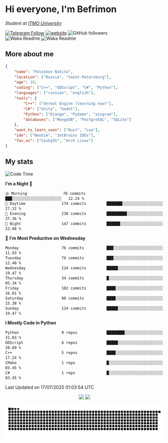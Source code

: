 # Hi everyone, I'm Befrimon
*Student at [ITMO University](https://itmo.ru/)*

[![Telegram Follow](https://img.shields.io/badge/Telegram-2CA5E0?style=flat-squeare&logo=telegram&logoColor=white)](https://t.me/bigtoad_tavern)
[![website](https://img.shields.io/badge/Website-2CA5E0?style=flat-squeare&logo=google-chrome&logoColor=white&color=320142)](https://bfn-dev.ru/)
![GitHub followers](https://img.shields.io/github/followers/Befrimon?label=Follow&style=social)
<br>
![Waka Readme](https://github.com/Befrimon/Befrimon/workflows/WakaReadme/badge.svg)
![Waka Readme](https://github.com/Befrimon/Befrimon/workflows/snake/badge.svg)

## More about me
``` JSON
{
    "name": "Poloskov Nikita",
    "location": ["Russia", "Saint-Petersburg"],
    "age": 18,
    "coding": ["C++", "GDScript", "C#", "Python"],
    "languages": ["russian", "english"],
    "tools": {
        "C++": ["Unreal Engine (learning now)"],
        "C#": ["Unity", "Godot"],
        "Python": ["Django", "PyGame", "aiogram"],
        "databases": ["MongoDB", "PostgreSQL", "SQLite"]
    },
    "want_to_learn_soon": ["Rust", "Lua"],
    "ide": ["NeoVim", "JetBrains IDEs"],
    "fav_os": ["CashyOS", "Arch Linux"]
}
```

## My stats
<!--START_SECTION:waka-->
![Code Time](http://img.shields.io/badge/Code%20Time-9%20hrs%2046%20mins-blue)

**I'm a Night 🦉** 

```text
🌞 Morning                78 commits          ███░░░░░░░░░░░░░░░░░░░░░░   12.24 % 
🌆 Daytime                174 commits         ███████░░░░░░░░░░░░░░░░░░   27.32 % 
🌃 Evening                238 commits         █████████░░░░░░░░░░░░░░░░   37.36 % 
🌙 Night                  147 commits         ██████░░░░░░░░░░░░░░░░░░░   23.08 % 
```
📅 **I'm Most Productive on Wednesday** 

```text
Monday                   76 commits          ███░░░░░░░░░░░░░░░░░░░░░░   11.93 % 
Tuesday                  79 commits          ███░░░░░░░░░░░░░░░░░░░░░░   12.40 % 
Wednesday                124 commits         █████░░░░░░░░░░░░░░░░░░░░   19.47 % 
Thursday                 34 commits          █░░░░░░░░░░░░░░░░░░░░░░░░   05.34 % 
Friday                   102 commits         ████░░░░░░░░░░░░░░░░░░░░░   16.01 % 
Saturday                 98 commits          ████░░░░░░░░░░░░░░░░░░░░░   15.38 % 
Sunday                   124 commits         █████░░░░░░░░░░░░░░░░░░░░   19.47 % 
```


**I Mostly Code in Python** 

```text
Python                   9 repos             ████████░░░░░░░░░░░░░░░░░   31.03 % 
GDScript                 6 repos             █████░░░░░░░░░░░░░░░░░░░░   20.69 % 
C++                      5 repos             ████░░░░░░░░░░░░░░░░░░░░░   17.24 % 
CMake                    1 repo              █░░░░░░░░░░░░░░░░░░░░░░░░   03.45 % 
C#                       1 repo              █░░░░░░░░░░░░░░░░░░░░░░░░   03.45 % 
```




 Last Updated on 17/07/2025 01:03:54 UTC
<!--END_SECTION:waka-->

<div align=center>
    <img src="https://github-readme-stats.vercel.app/api?username=Befrimon&rank_icon=github&hide_border=true&show_icons=true&bg_color=0d1117&text_color=fff">
    <img src="https://github-readme-stats.vercel.app/api/top-langs/?username=Befrimon&layout=compact&hide_border=true&show_icons=true&bg_color=0d1117&text_color=fff">
    <!--
    <img src="https://gh.uoc.run.place/api?username=Befrimon&hide_border=true&show_icons=true&bg_color=0d1117&text_color=fff">
    <img src="https://gh.uoc.run.place/api/top-langs/?username=Befrimon&layout=compact&hide_border=true&show_icons=true&bg_color=0d1117&text_color=fff">
    -->
</p>


<picture>
  <source media="(prefers-color-scheme: dark)" srcset="https://raw.githubusercontent.com/Befrimon/Befrimon/output/github-snake-dark.svg">
  <source media="(prefers-color-scheme: light)" srcset="https://raw.githubusercontent.com/Befrimon/Befrimon/output/github-snake.svg">
  <img alt="github contribution grid snake animation" src="https://raw.githubusercontent.com/Befrimon/Befrimon/output/github-snake.svg">
</picture>
